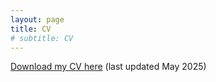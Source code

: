 ```yaml
---
layout: page
title: CV
# subtitle: CV
---
```



[Download my CV here](/CVMay2025.pdf) (last updated May 2025)

